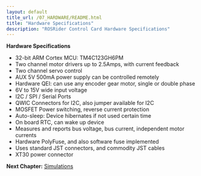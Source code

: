 ```yaml
---
layout: default
title_url: /07_HARDWARE/README.html
title: "Hardware Specifications"
description: "ROSRider Control Card Hardware Specifications"
---
```


**Hardware Specifications**

- 32-bit ARM Cortex MCU: TM4C123GH6PM
- Two channel motor drivers up to 2.5Amps, with current feedback
- Two channel servo control
- AUX 5V 500mA power supply can be controlled remotely
- Hardware QEI: can use any encoder gear motor, single or double phase
- 6V to 15V wide input voltage
- I2C / SPI / Serial Ports
- QWIC Connectors for I2C, also jumper available for I2C
- MOSFET Power switching, reverse current protection
- Auto-sleep: Device hibernates if not used certain time
- On board RTC, can wake up device
- Measures and reports bus voltage, bus current, independent motor currents
- Hardware PolyFuse, and also software fuse implemented
- Uses standard JST connectors, and commodity JST cables
- XT30 power connector

__Next Chapter:__ [Simulations](../09_SIMULATIONS/README.md)
